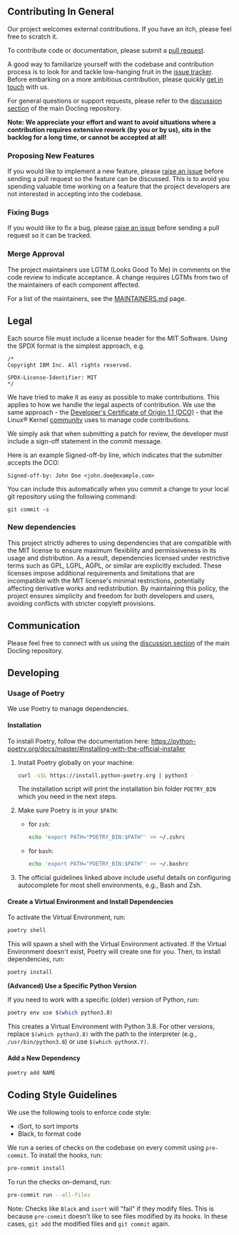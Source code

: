 ## Contributing In General
Our project welcomes external contributions. If you have an itch, please feel
free to scratch it.

To contribute code or documentation, please submit a [pull request](https://github.com/DS4SD/docling-pipelines/pulls).

A good way to familiarize yourself with the codebase and contribution process is
to look for and tackle low-hanging fruit in the [issue tracker](https://github.com/DS4SD/docling-pipelines/issues).
Before embarking on a more ambitious contribution, please quickly [get in touch](#communication) with us.

For general questions or support requests, please refer to the [discussion section](https://github.com/DS4SD/docling/discussions)
of the main Docling repository.

**Note: We appreciate your effort and want to avoid situations where a contribution
requires extensive rework (by you or by us), sits in the backlog for a long time, or
cannot be accepted at all!**

### Proposing New Features

If you would like to implement a new feature, please [raise an issue](https://github.com/DS4SD/docling-pipelines/issues)
before sending a pull request so the feature can be discussed. This is to avoid
you spending valuable time working on a feature that the project developers
are not interested in accepting into the codebase.

### Fixing Bugs

If you would like to fix a bug, please [raise an issue](https://github.com/DS4SD/docling/docling-pipelines) before sending a
pull request so it can be tracked.

### Merge Approval

The project maintainers use LGTM (Looks Good To Me) in comments on the code
review to indicate acceptance. A change requires LGTMs from two of the
maintainers of each component affected.

For a list of the maintainers, see the [MAINTAINERS.md](MAINTAINERS.md) page.


## Legal

Each source file must include a license header for the MIT
Software. Using the SPDX format is the simplest approach,
e.g.

```
/*
Copyright IBM Inc. All rights reserved.

SPDX-License-Identifier: MIT
*/
```

We have tried to make it as easy as possible to make contributions. This
applies to how we handle the legal aspects of contribution. We use the
same approach - the [Developer's Certificate of Origin 1.1 (DCO)](https://github.com/hyperledger/fabric/blob/master/docs/source/DCO1.1.txt) - that the Linux® Kernel [community](https://elinux.org/Developer_Certificate_Of_Origin)
uses to manage code contributions.

We simply ask that when submitting a patch for review, the developer
must include a sign-off statement in the commit message.

Here is an example Signed-off-by line, which indicates that the
submitter accepts the DCO:

```
Signed-off-by: John Doe <john.doe@example.com>
```

You can include this automatically when you commit a change to your
local git repository using the following command:

```
git commit -s
```

### New dependencies

This project strictly adheres to using dependencies that are compatible with the MIT license to ensure maximum flexibility and permissiveness in its usage and distribution. As a result, dependencies licensed under restrictive terms such as GPL, LGPL, AGPL, or similar are explicitly excluded. These licenses impose additional requirements and limitations that are incompatible with the MIT license's minimal restrictions, potentially affecting derivative works and redistribution. By maintaining this policy, the project ensures simplicity and freedom for both developers and users, avoiding conflicts with stricter copyleft provisions.


## Communication

Please feel free to connect with us using the [discussion section](https://github.com/DS4SD/docling/discussions) of the main Docling repository.



## Developing

### Usage of Poetry

We use Poetry to manage dependencies.

#### Installation

To install Poetry, follow the documentation here: https://python-poetry.org/docs/master/#installing-with-the-official-installer

1. Install Poetry globally on your machine:
    ```bash
    curl -sSL https://install.python-poetry.org | python3 -
    ```
    The installation script will print the installation bin folder `POETRY_BIN` which you need in the next steps.

2. Make sure Poetry is in your `$PATH`:
    - for `zsh`:
        ```sh
        echo 'export PATH="POETRY_BIN:$PATH"' >> ~/.zshrc
        ```
    - for `bash`:
        ```sh
        echo 'export PATH="POETRY_BIN:$PATH"' >> ~/.bashrc
        ```

3. The official guidelines linked above include useful details on configuring autocomplete for most shell environments, e.g., Bash and Zsh.

#### Create a Virtual Environment and Install Dependencies

To activate the Virtual Environment, run:

```bash
poetry shell
```

This will spawn a shell with the Virtual Environment activated. If the Virtual Environment doesn't exist, Poetry will create one for you. Then, to install dependencies, run:

```bash
poetry install
```

**(Advanced) Use a Specific Python Version**

If you need to work with a specific (older) version of Python, run:

```bash
poetry env use $(which python3.8)
```

This creates a Virtual Environment with Python 3.8. For other versions, replace `$(which python3.8)` with the path to the interpreter (e.g., `/usr/bin/python3.8`) or use `$(which pythonX.Y)`.

#### Add a New Dependency

```bash
poetry add NAME
```

## Coding Style Guidelines

We use the following tools to enforce code style:

- iSort, to sort imports
- Black, to format code

We run a series of checks on the codebase on every commit using `pre-commit`. To install the hooks, run:

```bash
pre-commit install
```

To run the checks on-demand, run:

```bash
pre-commit run --all-files
```

Note: Checks like `Black` and `isort` will "fail" if they modify files. This is because `pre-commit` doesn't like to see files modified by its hooks. In these cases, `git add` the modified files and `git commit` again.
